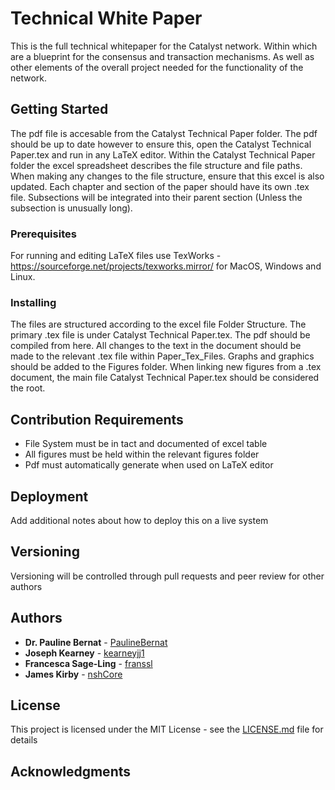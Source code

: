 # Technical White Paper 

This is the full technical whitepaper for the Catalyst network. Within which are a blueprint for the consensus and transaction mechanisms. As well as other elements of the overall project needed for the functionality of the network. 

## Getting Started

The pdf file is accesable from the Catalyst Technical Paper folder. The pdf should be up to date however to ensure this, open the Catalyst Technical Paper.tex and run in any LaTeX editor. Within the Catalyst Technical Paper folder the excel spreadsheet describes the file structure and file paths. When making any changes to the file structure, ensure that this excel is also updated. Each chapter and section of the paper should have its own .tex file. Subsections will be integrated into their parent section (Unless the subsection is unusually long).

### Prerequisites

For running and editing LaTeX files use TexWorks - https://sourceforge.net/projects/texworks.mirror/ for MacOS, Windows and Linux. 

### Installing

The files are structured according to the excel file Folder Structure. The primary .tex file is under Catalyst Technical Paper.tex. The pdf should be compiled from here. All changes to the text in the document should be made to the relevant .tex file within Paper_Tex_Files. Graphs and graphics should be added to the Figures folder. When linking new figures from a .tex document, the main file Catalyst Technical Paper.tex should be considered the root. 

## Contribution Requirements 

* File System must be in tact and documented of excel table 
* All figures must be held within the relevant figures folder 
* Pdf must automatically generate when used on LaTeX editor 

## Deployment

Add additional notes about how to deploy this on a live system


## Versioning

Versioning will be controlled through pull requests and peer review for other authors

## Authors

* **Dr. Pauline Bernat** - [PaulineBernat](https://github.com/PaulineBernat)
* **Joseph Kearney** - [kearneyjj1](https://github.com/kearneyjj1)
* **Francesca Sage-Ling** - [franssl](https://github.com/franssl)
* **James Kirby** - [nshCore](https://github.com/nshCore)

## License

This project is licensed under the MIT License - see the [LICENSE.md](LICENSE.md) file for details

## Acknowledgments
